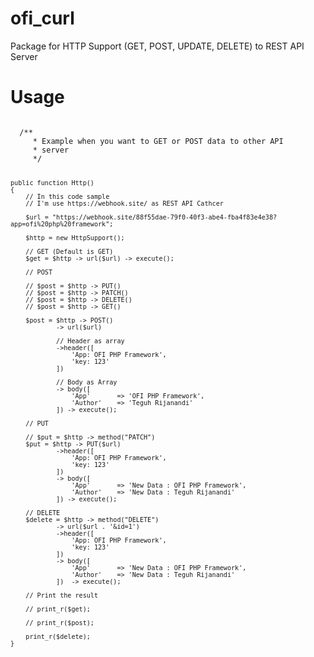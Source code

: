 # ofi_curl
Package for HTTP Support (GET, POST, UPDATE, DELETE) to REST API Server

# Usage

<code>
  /**
     * Example when you want to GET or POST data to other API
     * server
     */

    public function Http()
    {
        // In this code sample
        // I'm use https://webhook.site/ as REST API Cathcer

        $url = "https://webhook.site/88f55dae-79f0-40f3-abe4-fba4f83e4e38?app=ofi%20php%20framework";

        $http = new HttpSupport();

        // GET (Default is GET)
        $get = $http -> url($url) -> execute();

        // POST 
        
        // $post = $http -> PUT()
        // $post = $http -> PATCH()
        // $post = $http -> DELETE()
        // $post = $http -> GET()

        $post = $http -> POST()
                -> url($url)
                
                // Header as array
                ->header([
                    'App: OFI PHP Framework',
                    'key: 123'
                ])

                // Body as Array
                -> body([
                    'App'       => 'OFI PHP Framework',
                    'Author'    => 'Teguh Rijanandi'
                ]) -> execute();

        // PUT 

        // $put = $http -> method("PATCH") 
        $put = $http -> PUT($url)
                ->header([
                    'App: OFI PHP Framework',
                    'key: 123'
                ])
                -> body([
                    'App'       => 'New Data : OFI PHP Framework',
                    'Author'    => 'New Data : Teguh Rijanandi'
                ]) -> execute();

        // DELETE 
        $delete = $http -> method("DELETE") 
                -> url($url . '&id=1')
                ->header([
                    'App: OFI PHP Framework',
                    'key: 123'
                ])
                -> body([
                    'App'       => 'New Data : OFI PHP Framework',
                    'Author'    => 'New Data : Teguh Rijanandi'
                ])  -> execute();

        // Print the result
        
        // print_r($get);

        // print_r($post);

        print_r($delete);
    }
</code>
